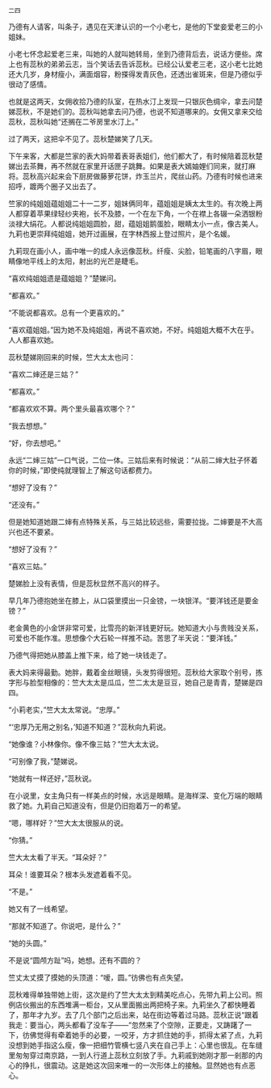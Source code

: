     二四 

   乃德有人请客，叫条子，遇见在天津认识的一个小老七，是他的下堂妾爱老三的小姐妹。

   小老七怀念起爱老三来，叫她的人就叫她转局，坐到乃德背后去，说话方便些。席上也有蕊秋的弟弟云志，当个笑话去告诉蕊秋。已经公认爱老三老，这小老七比她还大几岁，身材瘦小，满面烟容，粉搽得发青灰色，还透出雀斑来，但是乃德似乎很动了感情。

   也就是这两天，女佣收拾乃德的队室，在热水汀上发现一只银灰色绸伞，拿去问楚娣蕊秋，不是她们的。蕊秋叫她拿去问乃德，也说不知道哪来的。女佣又拿来交给蕊秋，蕊秋叫她“还搁在二爷房里水汀上。”

   过了两天，这把伞不见了。蕊秋楚娣笑了几天。

   下午来客，大都是竺家的表大妈带着表哥表姐们，他们都大了，有时候陪着蕊秋楚娣出去茶舞，再不然就在家里开话匣子跳舞。如果是表大嫣妯娌们同来，就打麻将。蕊秋高兴起来会下厨房做藤萝花饼，炸玉兰片，爬丝山药。乃德有时候也进来招呼，踱两个圈子又出去了。

   竺家的纯姐姐蕴姐姐二十一二岁，姐妹俩同年，蕴姐姐是姨太太生的。有次晚上两人都穿着苹果绿轻纱夹袍，长不及膝，一个在左下角，一个在襟上各辍一朵洒银粉淡禄大绢花。人都说纯姐姐圆脸，甜，蕴姐姐鹅蛋脸，眼睛太小一点，像古美人。九莉也更崇拜纯姐姐，她开过画展，在字林西报上登过照片，是个名媛。

   九莉现在画小人，画中唯一的成人永远像蕊秋。纤瘦、尖脸，铅笔画的八字眉，眼睛像地平线上的太阳，射出的光芒是睫毛。

   “喜欢纯姐姐遗是蕴姐姐？”楚娣问。

   “都喜欢。”

   “不能说都喜欢。总有一个更喜欢的。”

   “喜欢蕴姐姐。”因为她不及纯姐姐，再说不喜欢她，不好。纯姐姐大概不大在乎。人人都喜欢她。

   蕊秋楚娣刚回来的时候，竺大太太也问：

   “喜欢二婶还是三姑？”

   “都喜欢。”

   “都喜欢欢不算。两个里头最喜欢哪个？”

   “我去想想。”

   “好，你去想吧。”

   永远“二婶三姑”一口气说，二位一体。三姑后来有时候说：“从前二婶大肚子怀着你的时候，”即使纯就理智上了解这句话都费力。

   “想好了没有？”

   “还没有。”

   但是她知道她跟二婶有点特殊关系，与三姑比较远些，需要拉拢。二婶要是不大高兴也还不要紧。

   “想好了没有？”

   “喜欢三姑。”

   楚娣脸上没有表情，但是蕊秋显然不高兴的样子。

   早几年乃德抱她坐在膝上，从口袋里摸出一只金镑，一块银洋。“要洋钱还是要金镑？”

   老金黄色的小金饼非常可爱，比雪亮的新洋钱更好玩。她知道大小与贵贱没关系，可爱也不能作准。思想像个大石轮一样推不动。苦思了半天说：“要洋钱。”

   乃德气得把她从膝盖上推下来，给了她一块钱走了。

   表大妈来得最勤。她胖，戴着金丝眼镜，头发剪得很短。蕊秋给大家取个别号，拣字形与脸型相像的：竺大太太是瓜瓜，竺二太太是豆豆，她自己是青青，楚娣是四四。

   “小莉老实，”竺大太太常说。“忠厚。”

   “‘忠厚乃无用之别名，’知道不知道？”蕊秋向九莉说。

   “她像谁？小林像你。像不像三姑？”竺大太太说。

   “可别像了我，”楚娣说。

   “她就有一样还好，”蕊秋说。

   在小说里，女主角只有一样美点的时候，水远是眼睛。是海样深、变化万端的眼睛救了她。九莉自己知道没有，但是仍旧抱着万一的希望。

   “嗯，哪样好？”竺大太太很服从的说。

   “你猜。”

   竺大太太看了半天。“耳朵好？”

   耳朵！谁要耳朵？根本头发遮着看不见。

   “不是。”

   她又有了一线希望。

   “那就不知道了。你说吧，是什么？”

   “她的头圆。”

   不是说“圆颅方趾”吗，她想。还有不圆的？

   竺丈太丈摸了摸她的头顶道：“嗳，圆。”彷佛也有点失望。

   蕊秋难得单独带她上街，这次是约了竺大太太到精美吃点心，先带九莉上公司。照例店伙搬出的东西堆满一柜台，又从里面搬出两把椅子来。九莉坐久了都快睡着了，那年才九岁。去了几个部门之后出来，站在街边等着过马路。蕊秋正说“跟着我走：要当心，两头都看了没车子——”忽然来了个空隙，正要走，又踌躇了一下，彷佛觉得有牵着她手的必要，一咬牙，方才抓住她的手，抓得太紧了点，九莉没想到她手指这么瘦，像一把细竹管横七竖八夹在自己手上：心里也很乱。在车缝里匆匆穿过南京路，一到人行道上蕊秋立刻放了手。九莉戚到她刚才那一剎那的内心的挣扎，很震动。这是她这次回来唯一的一次形体上的接触。显然她也有点恶心。

